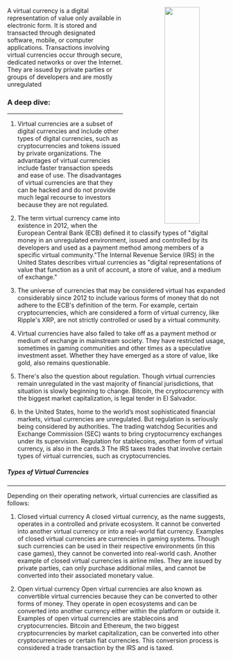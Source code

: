 

<p align="center">
<img src="https://upload.wikimedia.org/wikipedia/commons/thumb/9/9a/BTC_Logo.svg/900px-BTC_Logo.svg.png" style="float: right; margin-left: 35px;" width="40%" height="500">
</p>

A virtual currency is a digital representation of value only available in electronic form. It is stored and transacted through designated software, mobile, or computer applications. Transactions involving virtual currencies occur through secure, dedicated networks or over the Internet. They are issued by private parties or groups of developers and are mostly unregulated

### A deep dive:

-----

1. Virtual currencies are a subset of digital currencies and include other types of digital currencies, such as cryptocurrencies and tokens issued by private organizations. The advantages of virtual currencies include faster transaction speeds and ease of use. The disadvantages of virtual currencies are that they can be hacked and do not provide much legal recourse to investors because they are not regulated.

2. The term virtual currency came into existence in 2012, when the European Central Bank (ECB) defined it to classify types of "digital money in an unregulated environment, issued and controlled by its developers and used as a payment method among members of a specific virtual community."The Internal Revenue Service (IRS) in the United States describes virtual currencies as "digital representations of value that function as a unit of account, a store of value, and a medium of exchange."

3. The universe of currencies that may be considered virtual has expanded considerably since 2012 to include various forms of money that do not adhere to the ECB's definition of the term. For example, certain cryptocurrencies, which are considered a form of virtual currency, like Ripple's XRP, are not strictly controlled or used by a virtual community.

4. Virtual currencies have also failed to take off as a payment method or medium of exchange in mainstream society. They have restricted usage, sometimes in gaming communities and other times as a speculative investment asset. Whether they have emerged as a store of value, like gold, also remains questionable.

5.  There's also the question about regulation. Though virtual currencies remain unregulated in the vast majority of financial jurisdictions, that situation is slowly beginning to change. Bitcoin, the cryptocurrency with the biggest market capitalization, is legal tender in El Salvador.

6. In the United States, home to the world’s most sophisticated financial markets, virtual currencies are unregulated. But regulation is seriously being considered by authorities. The trading watchdog Securities and Exchange Commission (SEC) wants to bring cryptocurrency exchanges under its supervision. Regulation for stablecoins, another form of virtual currency, is also in the cards.3 The IRS taxes trades that involve certain types of virtual currencies, such as cryptocurrencies.

##### Types of Virtual Currencies

-----

Depending on their operating network, virtual currencies are classified as follows: 

1. Closed virtual currency
A closed virtual currency, as the name suggests, operates in a controlled and private ecosystem. It cannot be converted into another virtual currency or into a real-world fiat currency. Examples of closed virtual currencies are currencies in gaming systems. Though such currencies can be used in their respective environments (in this case games), they cannot be converted into real-world cash. Another example of closed virtual currencies is airline miles. They are issued by private parties, can only purchase additional miles, and cannot be converted into their associated monetary value. 

2. Open virtual currency 
Open virtual currencies are also known as convertible virtual currencies because they can be converted to other forms of money. They operate in open ecosystems and can be converted into another currency either within the platform or outside it. Examples of open virtual currencies are stablecoins and cryptocurrencies. Bitcoin and Ethereum, the two biggest cryptocurrencies by market capitalization, can be converted into other cryptocurrencies or certain fiat currencies. This conversion process is considered a trade transaction by the IRS and is taxed.

